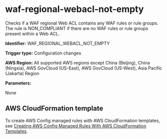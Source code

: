 # waf\-regional\-webacl\-not\-empty<a name="waf-regional-webacl-not-empty"></a>

Checks if a WAF regional Web ACL contains any WAF rules or rule groups\. The rule is NON\_COMPLIANT if there are no WAF rules or rule groups present within a Web ACL\. 

**Identifier:** WAF\_REGIONAL\_WEBACL\_NOT\_EMPTY

**Trigger type:** Configuration changes

**AWS Region:** All supported AWS regions except China \(Beijing\), China \(Ningxia\), AWS GovCloud \(US\-East\), AWS GovCloud \(US\-West\), Asia Pacific \(Jakarta\) Region

**Parameters:**

None  

## AWS CloudFormation template<a name="w79aac11c32c17b9d579c15"></a>

To create AWS Config managed rules with AWS CloudFormation templates, see [Creating AWS Config Managed Rules With AWS CloudFormation Templates](aws-config-managed-rules-cloudformation-templates.md)\.